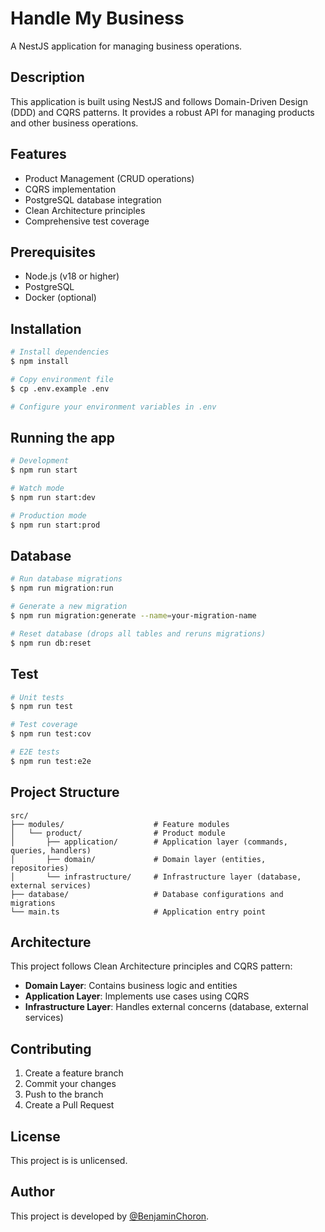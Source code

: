 # Handle My Business

A NestJS application for managing business operations.

## Description

This application is built using NestJS and follows Domain-Driven Design (DDD) and CQRS patterns. It provides a robust API for managing products and other business operations.

## Features

- Product Management (CRUD operations)
- CQRS implementation
- PostgreSQL database integration
- Clean Architecture principles
- Comprehensive test coverage

## Prerequisites

- Node.js (v18 or higher)
- PostgreSQL
- Docker (optional)

## Installation

```bash
# Install dependencies
$ npm install

# Copy environment file
$ cp .env.example .env

# Configure your environment variables in .env
```

## Running the app

```bash
# Development
$ npm run start

# Watch mode
$ npm run start:dev

# Production mode
$ npm run start:prod
```

## Database

```bash
# Run database migrations
$ npm run migration:run

# Generate a new migration
$ npm run migration:generate --name=your-migration-name

# Reset database (drops all tables and reruns migrations)
$ npm run db:reset
```

## Test

```bash
# Unit tests
$ npm run test

# Test coverage
$ npm run test:cov

# E2E tests
$ npm run test:e2e
```

## Project Structure

```
src/
├── modules/                    # Feature modules
│   └── product/                # Product module
│       ├── application/        # Application layer (commands, queries, handlers)
│       ├── domain/             # Domain layer (entities, repositories)
│       └── infrastructure/     # Infrastructure layer (database, external services)
├── database/                   # Database configurations and migrations
└── main.ts                     # Application entry point
```

## Architecture

This project follows Clean Architecture principles and CQRS pattern:

- **Domain Layer**: Contains business logic and entities
- **Application Layer**: Implements use cases using CQRS
- **Infrastructure Layer**: Handles external concerns (database, external services)

## Contributing

1. Create a feature branch
2. Commit your changes
3. Push to the branch
4. Create a Pull Request

## License

This project is is unlicensed.

## Author

This project is developed by [@BenjaminChoron](https://github.com/BenjaminChoron).

